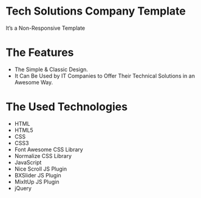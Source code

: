 # Tech Solutions Company Template
It’s a Non-Responsive Template

# The Features
* The Simple & Classic Design.
* It Can Be Used by IT Companies to Offer Their Technical Solutions in an Awesome Way.

# The Used Technologies
* HTML
* HTML5
* CSS
* CSS3
* Font Awesome CSS Library
* Normalize CSS Library
* JavaScript
* Nice Scroll JS Plugin
* BXSlider JS Plugin
* MixItUp JS Plugin
* jQuery
